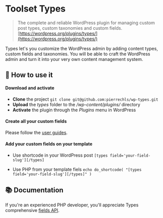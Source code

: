 # Toolset Types

> The complete and reliable WordPress plugin for managing custom post types, custom taxonomies and custom fields. [https://wordpress.org/plugins/types/](https://wordpress.org/plugins/types/)

Types let's you customize the WordPress admin by adding content types, custom fields and taxonomies. You will be able to craft the WordPress admin and turn it into your very own content management system.

## 🔮 How to use it

#### Download and activate

- **Clone** the project `git clone git@github.com:pierrechls/wp-types.git`
- **Upload** the *types* folder to the */wp-content/plugins/* directory
- **Activate** the plugin through the *Plugins* menu in WordPress

#### Create all your custom fields

Please follow the [user guides](https://wp-types.com/documentation/user-guides/).

#### Add your custom fields on your template

- Use shortcode in your WordPress post `[types field='your-field-slug'][/types]`

- Use PHP from your template fiels `echo do_shortcode( "[types field='your-field-slug'][/types]" )`

## 📚 Documentation

If you're an experienced PHP developer, you'll appreciate Types comprehensive [fields API](https://wp-types.com/documentation/customizing-sites-using-php/functions/).

### 